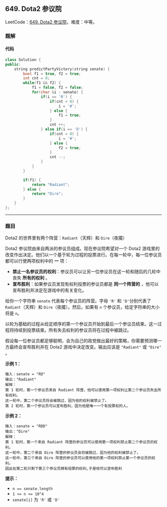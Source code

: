 ## 649. Dota2 参议院

LeetCode：[649. Dota2 参议院](https://leetcode.cn/problems/dota2-senate/)，难度：中等。

### 题解

#### 代码

```c++
class Solution {
public:
    string predictPartyVictory(string senate) {
        bool f1 = true, f2 = true;
        int cnt = 0;
        while(f1 && f2) {
            f1 = false, f2 = false;
            for(char &i : senate) {
                if(i == 'R') {
                    if(cnt < 0) {
                        i = '#';
                    } else {
                        f1 = true;
                    }
                    cnt ++;
                } else if(i == 'D') {
                    if(cnt > 0) {
                        i = '#';
                    } else {
                        f2 = true;
                    }
                    cnt --;
                }
            }
        }

        if(f1) {
            return "Radiant";
        } else {
            return "Dire";
        }
    }
};
```



---



### 题目

Dota2 的世界里有两个阵营：`Radiant`（天辉）和 `Dire`（夜魇）

Dota2 参议院由来自两派的参议员组成。现在参议院希望对一个 Dota2 游戏里的改变作出决定。他们以一个基于轮为过程的投票进行。在每一轮中，每一位参议员都可以行使两项权利中的 **一** 项：

- **禁止一名参议员的权利**：参议员可以让另一位参议员在这一轮和随后的几轮中丧失 **所有的权利** 。
- **宣布胜利**：如果参议员发现有权利投票的参议员都是 **同一个阵营的** ，他可以宣布胜利并决定在游戏中的有关变化。

给你一个字符串 `senate` 代表每个参议员的阵营。字母 `'R'` 和 `'D'`分别代表了 `Radiant`（天辉）和 `Dire`（夜魇）。然后，如果有 `n` 个参议员，给定字符串的大小将是 `n`。

以轮为基础的过程从给定顺序的第一个参议员开始到最后一个参议员结束。这一过程将持续到投票结束。所有失去权利的参议员将在过程中被跳过。

假设每一位参议员都足够聪明，会为自己的政党做出最好的策略，你需要预测哪一方最终会宣布胜利并在 Dota2 游戏中决定改变。输出应该是 `"Radiant"` 或 `"Dire"` 。

 

**示例 1：**

```
输入：senate = "RD"
输出："Radiant"
解释：
第 1 轮时，第一个参议员来自 Radiant 阵营，他可以使用第一项权利让第二个参议员失去所有权利。
这一轮中，第二个参议员将会被跳过，因为他的权利被禁止了。
第 2 轮时，第一个参议员可以宣布胜利，因为他是唯一一个有投票权的人。
```

**示例 2：**

```
输入：senate = "RDD"
输出："Dire"
解释：
第 1 轮时，第一个来自 Radiant 阵营的参议员可以使用第一项权利禁止第二个参议员的权利。
这一轮中，第二个来自 Dire 阵营的参议员会将被跳过，因为他的权利被禁止了。
这一轮中，第三个来自 Dire 阵营的参议员可以使用他的第一项权利禁止第一个参议员的权利。
因此在第二轮只剩下第三个参议员拥有投票的权利,于是他可以宣布胜利
```

 

**提示：**

- `n == senate.length`
- `1 <= n <= 10^4`
- `senate[i]` 为 `'R'` 或 `'D'`


